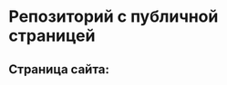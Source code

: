# Репозиторий с публичной страницей 

## Страница сайта:
<!-- Вставить ссылку на публичную страницу -->